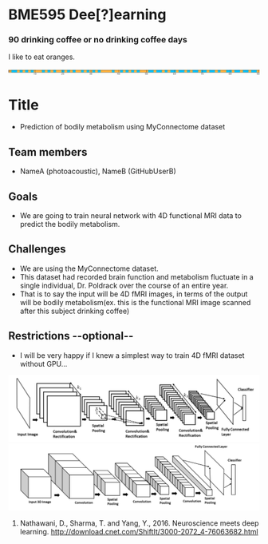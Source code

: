 # BME595 Dee[?]earning
### 90 drinking coffee or no drinking coffee days
<p>I like to eat <span class="orange">oranges</span>.

![Coffee or NoCoffee](https://github.com/photoacoustic/bme595-project-2017/blob/master/project/Screen%20Shot%202017-10-12%20at%203.58.06%20PM.png)
# Title  
- Prediction of bodily metabolism using MyConnectome dataset
## Team members  
- NameA (photoacoustic), NameB (GitHubUserB)
## Goals  
- We are going to train neural network with 4D functional MRI data to predict the bodily metabolism.
## Challenges
- We are using the MyConnectome dataset.  
- This dataset had recorded brain function and metabolism fluctuate in a single individual, Dr. Poldrack over the course of an entire year.  
- That is to say the input will be 4D fMRI images, in terms of the output will be bodily metabolism(ex. this is the functional MRI image scanned after this subject drinking coffee)  
## Restrictions --optional--  
- I will be very happy if I knew a simplest way to train 4D fMRI dataset without GPU...

![2D](https://github.com/photoacoustic/bme595-project-2017/blob/master/project/Screen%20Shot%202017-10-11%20at%209.34.54%20PM.png)
![3D](https://github.com/photoacoustic/bme595-project-2017/blob/master/project/Screen%20Shot%202017-10-11%20at%209.35.09%20PM.png)

1. Nathawani, D., Sharma, T. and Yang, Y., 2016. Neuroscience meets deep learning.
http://download.cnet.com/ShiftIt/3000-2072_4-76063682.html
